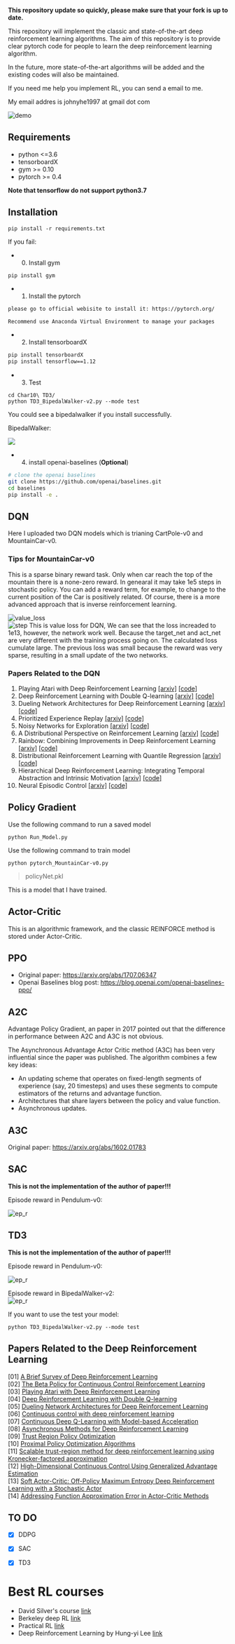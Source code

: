 **This repository update so quickly, please make sure that your fork is up to date.**

This repository will implement the classic and state-of-the-art deep reinforcement learning algorithms. The aim of this repository is to provide clear pytorch code for people to learn the deep reinforcement learning algorithm. 

In the future, more state-of-the-art algorithms will be added and the existing codes will also be maintained.

If you need me help you implement RL, you can send a email to me.

My email addres is johnyhe1997 at gmail dot com

![demo](https://github.com/sweetice/Deep-reinforcement-learning-with-pytorch/blob/master/figures/grid.gif)

## Requirements
- python <=3.6 
- tensorboardX
- gym >= 0.10
- pytorch >= 0.4

**Note that tensorflow do not support python3.7** 

## Installation

```
pip install -r requirements.txt
```

If you fail:  

- 0. Install gym

```
pip install gym
```



- 1. Install the pytorch
```bash
please go to official webisite to install it: https://pytorch.org/

Recommend use Anaconda Virtual Environment to manage your packages

```

- 2. Install tensorboardX
```bash
pip install tensorboardX
pip install tensorflow==1.12
```

- 3. Test 
```
cd Char10\ TD3/
python TD3_BipedalWalker-v2.py --mode test
```

You could see a bipedalwalker if you install successfully.

BipedalWalker: 

![](https://github.com/sweetice/Deep-reinforcement-learning-with-pytorch/blob/master/figures/test.png)

- 4. install openai-baselines (**Optional**)

```bash
# clone the openai baselines
git clone https://github.com/openai/baselines.git
cd baselines
pip install -e .

```

## DQN

Here I uploaded two DQN models which is trianing CartPole-v0 and MountainCar-v0.

### Tips for MountainCar-v0

This is a sparse binary reward task. Only when car reach the top of the mountain there is a none-zero reward. In genearal it may take 1e5 steps in stochastic policy. You can add a reward term, for example, to change to the current position of the Car is positively related. Of course, there is a more advanced approach that is inverse reinforcement learning.

![value_loss](https://github.com/sweetice/Deep-reinforcement-learning-with-pytorch/blob/master/Char01%20DQN/DQN/pic/value_loss.jpg)   
![step](https://github.com/sweetice/Deep-reinforcement-learning-with-pytorch/blob/master/Char01%20DQN/DQN/pic/finish_episode.jpg) 
This is value loss for DQN, We can see that the loss increaded to 1e13, however, the network work well. Because the target_net and act_net are very different with the training process going on. The calculated loss cumulate large. The previous loss was small because the reward was very sparse, resulting in a small update of the two networks.

### Papers Related to the DQN


  1. Playing Atari with Deep Reinforcement Learning [[arxiv]](https://www.cs.toronto.edu/~vmnih/docs/dqn.pdf) [[code]](https://github.com/higgsfield/RL-Adventure/blob/master/1.dqn.ipynb)
  2. Deep Reinforcement Learning with Double Q-learning [[arxiv]](https://arxiv.org/abs/1509.06461) [[code]](https://github.com/higgsfield/RL-Adventure/blob/master/2.double%20dqn.ipynb)
  3. Dueling Network Architectures for Deep Reinforcement Learning [[arxiv]](https://arxiv.org/abs/1511.06581) [[code]](https://github.com/higgsfield/RL-Adventure/blob/master/3.dueling%20dqn.ipynb)
  4. Prioritized Experience Replay [[arxiv]](https://arxiv.org/abs/1511.05952) [[code]](https://github.com/higgsfield/RL-Adventure/blob/master/4.prioritized%20dqn.ipynb)
  5. Noisy Networks for Exploration [[arxiv]](https://arxiv.org/abs/1706.10295) [[code]](https://github.com/higgsfield/RL-Adventure/blob/master/5.noisy%20dqn.ipynb)
  6. A Distributional Perspective on Reinforcement Learning [[arxiv]](https://arxiv.org/pdf/1707.06887.pdf) [[code]](https://github.com/higgsfield/RL-Adventure/blob/master/6.categorical%20dqn.ipynb)
  7. Rainbow: Combining Improvements in Deep Reinforcement Learning [[arxiv]](https://arxiv.org/abs/1710.02298) [[code]](https://github.com/higgsfield/RL-Adventure/blob/master/7.rainbow%20dqn.ipynb)
  8. Distributional Reinforcement Learning with Quantile Regression [[arxiv]](https://arxiv.org/pdf/1710.10044.pdf) [[code]](https://github.com/higgsfield/RL-Adventure/blob/master/8.quantile%20regression%20dqn.ipynb)
  9. Hierarchical Deep Reinforcement Learning: Integrating Temporal Abstraction and Intrinsic Motivation  [[arxiv]](https://arxiv.org/abs/1604.06057) [[code]](https://github.com/higgsfield/RL-Adventure/blob/master/9.hierarchical%20dqn.ipynb)
  10. Neural Episodic Control [[arxiv]](https://arxiv.org/pdf/1703.01988.pdf) [[code]](#)


## Policy Gradient


Use the following command to run a saved model


```
python Run_Model.py
```


Use the following command to train model


```
python pytorch_MountainCar-v0.py
```



> policyNet.pkl

This is a model that I have trained.


## Actor-Critic

This is an algorithmic framework, and the classic REINFORCE method is stored under Actor-Critic.

## PPO  

- Original paper: https://arxiv.org/abs/1707.06347
- Openai Baselines blog post: https://blog.openai.com/openai-baselines-ppo/


## A2C

Advantage Policy Gradient, an paper in 2017 pointed out that the difference in performance between A2C and A3C is not obvious.

The Asynchronous Advantage Actor Critic method (A3C) has been very influential since the paper was published. The algorithm combines a few key ideas:

- An updating scheme that operates on fixed-length segments of experience (say, 20 timesteps) and uses these segments to compute estimators of the returns and advantage function.
- Architectures that share layers between the policy and value function.
- Asynchronous updates.

## A3C

Original paper: https://arxiv.org/abs/1602.01783

## SAC

**This is not the implementation of the author of paper!!!**

Episode reward in Pendulum-v0:

![ep_r](https://github.com/sweetice/Deep-reinforcement-learning-with-pytorch/blob/master/Char09%20SAC/SAC_ep_r_curve.png)

## TD3

**This is not the implementation of the author of paper!!!**  

Episode reward in Pendulum-v0:  

![ep_r](https://github.com/sweetice/Deep-reinforcement-learning-with-pytorch/blob/master/Char10%20TD3/TD3_Pendulum-v0.png)  

Episode reward in BipedalWalker-v2:  
![ep_r](https://github.com/sweetice/Deep-reinforcement-learning-with-pytorch/blob/master/Char10%20TD3/Episode_reward_TD3_BipedakWalker.png)  

If you want to use the test your model:

```
python TD3_BipedalWalker-v2.py --mode test
```

## Papers Related to the Deep Reinforcement Learning
[01] [A Brief Survey of Deep Reinforcement Learning](https://arxiv.org/abs/1708.05866)  
[02] [The Beta Policy for Continuous Control Reinforcement Learning](https://www.ri.cmu.edu/wp-content/uploads/2017/06/thesis-Chou.pdf)  
[03] [Playing Atari with Deep Reinforcement Learning](https://www.cs.toronto.edu/~vmnih/docs/dqn.pdf)  
[04] [Deep Reinforcement Learning with Double Q-learning](https://arxiv.org/abs/1509.06461)  
[05] [Dueling Network Architectures for Deep Reinforcement Learning](https://arxiv.org/abs/1511.06581)  
[06] [Continuous control with deep reinforcement learning](https://arxiv.org/abs/1509.02971)  
[07] [Continuous Deep Q-Learning with Model-based Acceleration](https://arxiv.org/abs/1603.00748)  
[08] [Asynchronous Methods for Deep Reinforcement Learning](https://arxiv.org/abs/1602.01783)  
[09] [Trust Region Policy Optimization](https://arxiv.org/abs/1502.05477)  
[10] [Proximal Policy Optimization Algorithms](https://arxiv.org/abs/1707.06347)  
[11] [Scalable trust-region method for deep reinforcement learning using Kronecker-factored approximation](https://arxiv.org/abs/1708.05144)  
[12] [High-Dimensional Continuous Control Using Generalized Advantage Estimation](https://arxiv.org/abs/1506.02438)  
[13] [Soft Actor-Critic: Off-Policy Maximum Entropy Deep Reinforcement Learning with a Stochastic Actor](https://arxiv.org/abs/1801.01290)  
[14] [Addressing Function Approximation Error in Actor-Critic Methods](https://arxiv.org/abs/1802.09477)  

## TO DO
- [x] DDPG
- [x] SAC
- [x] TD3


# Best RL courses
- David Silver's course [link](http://www0.cs.ucl.ac.uk/staff/d.silver/web/Teaching.html)
- Berkeley deep RL [link](http://rll.berkeley.edu/deeprlcourse/)
- Practical RL [link](https://github.com/yandexdataschool/Practical_RL)
- Deep Reinforcement Learning by Hung-yi Lee [link](https://www.youtube.com/playlist?list=PLJV_el3uVTsODxQFgzMzPLa16h6B8kWM_)  
